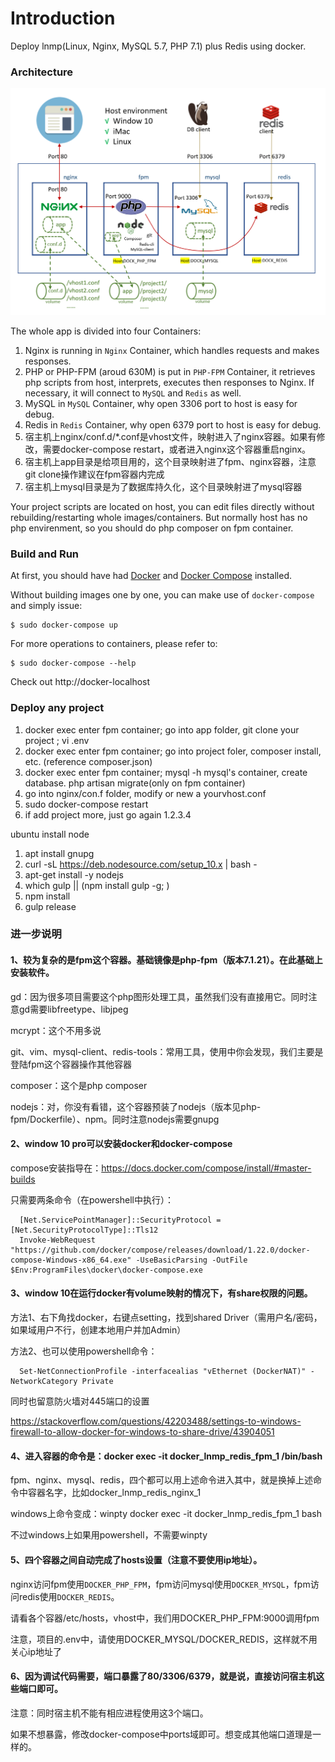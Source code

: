 # Introduction

Deploy lnmp(Linux, Nginx, MySQL 5.7, PHP 7.1) plus Redis using docker.

### Architecture

![architecture][1]

The whole app is divided into four Containers:

1. Nginx is running in `Nginx` Container, which handles requests and makes responses.
2. PHP or PHP-FPM (aroud 630M) is put in `PHP-FPM` Container, it retrieves php scripts from host, interprets, executes then responses to Nginx. If necessary, it will connect to `MySQL` and `Redis` as well.
3. MySQL in `MySQL` Container, why open 3306 port to host is easy for debug.
4. Redis in `Redis` Container, why open 6379 port to host is easy for debug.
5. 宿主机上nginx/conf.d/*.conf是vhost文件，映射进入了nginx容器。如果有修改，需要docker-compose restart，或者进入nginx这个容器重启nginx。
6. 宿主机上app目录是给项目用的，这个目录映射进了fpm、nginx容器，注意git clone操作建议在fpm容器内完成
7. 宿主机上mysql目录是为了数据库持久化，这个目录映射进了mysql容器

Your project scripts are located on host, you can edit files directly without rebuilding/restarting whole images/containers. But normally host has no php envirenment, so you should do php composer on fpm container.

### Build and Run

At first, you should have had [Docker](https://docs.docker.com) and [Docker Compose](https://docs.docker.com/compose) installed.

Without building images one by one, you can make use of `docker-compose` and simply issue:

    $ sudo docker-compose up

For more operations to containers, please refer to:

    $ sudo docker-compose --help

Check out http://docker-localhost

### Deploy any project

1. docker exec enter fpm container; go into app folder, git clone your project ; vi .env
2. docker exec enter fpm container; go into project foler, composer install, etc. (reference composer.json)
3. docker exec enter fpm container; mysql -h mysql's container, create database. php artisan migrate(only on fpm container)
3. go into nginx/con.f folder, modify or new a yourvhost.conf
4. sudo docker-compose restart
5. if add project more, just go again 1.2.3.4

ubuntu install node
1. apt install gnupg
2. curl -sL https://deb.nodesource.com/setup_10.x | bash -
3. apt-get install -y nodejs
4. which gulp || (npm install gulp -g; )
5. npm install
6. gulp release

  [1]: docker_lnmp_architecture.png

### 进一步说明

#### 1、较为复杂的是fpm这个容器。基础镜像是php-fpm（版本7.1.21）。在此基础上安装软件。

  gd：因为很多项目需要这个php图形处理工具，虽然我们没有直接用它。同时注意gd需要libfreetype、libjpeg
  
  mcrypt：这个不用多说
  
  git、vim、mysql-client、redis-tools：常用工具，使用中你会发现，我们主要是登陆fpm这个容器操作其他容器
  
  composer：这个是php composer
  
  nodejs：对，你没有看错，这个容器预装了nodejs（版本见php-fpm/Dockerfile）、npm。同时注意nodejs需要gnupg
  

#### 2、window 10 pro可以安装docker和docker-compose

  compose安装指导在：https://docs.docker.com/compose/install/#master-builds
  
  只需要两条命令（在powershell中执行）：
```
  [Net.ServicePointManager]::SecurityProtocol = [Net.SecurityProtocolType]::Tls12
  Invoke-WebRequest "https://github.com/docker/compose/releases/download/1.22.0/docker-compose-Windows-x86_64.exe" -UseBasicParsing -OutFile $Env:ProgramFiles\docker\docker-compose.exe
```

#### 3、window 10在运行docker有volume映射的情况下，有share权限的问题。

  方法1、右下角找docker，右键点setting，找到shared Driver（需用户名/密码，如果域用户不行，创建本地用户并加Admin）
  
  方法2、也可以使用powershell命令：
```
  Set-NetConnectionProfile -interfacealias "vEthernet (DockerNAT)" -NetworkCategory Private
```
  同时也留意防火墙对445端口的设置
  
  https://stackoverflow.com/questions/42203488/settings-to-windows-firewall-to-allow-docker-for-windows-to-share-drive/43904051

#### 4、进入容器的命令是：docker exec -it docker_lnmp_redis_fpm_1 /bin/bash

  fpm、nginx、mysql、redis，四个都可以用上述命令进入其中，就是换掉上述命令中容器名字，比如docker_lnmp_redis_nginx_1

  windows上命令变成：winpty docker exec -it docker_lnmp_redis_fpm_1 bash

  不过windows上如果用powershell，不需要winpty

#### 5、四个容器之间自动完成了hosts设置（注意不要使用ip地址）。

  nginx访问fpm使用`DOCKER_PHP_FPM`，fpm访问mysql使用`DOCKER_MYSQL`，fpm访问redis使用`DOCKER_REDIS`。

  请看各个容器/etc/hosts，vhost中，我们用DOCKER_PHP_FPM:9000调用fpm

  注意，项目的.env中，请使用DOCKER_MYSQL/DOCKER_REDIS，这样就不用关心ip地址了

#### 6、因为调试代码需要，端口暴露了80/3306/6379，就是说，直接访问宿主机这些端口即可。

  注意：同时宿主机不能有相应进程使用这3个端口。

  如果不想暴露，修改docker-compose中ports域即可。想变成其他端口道理是一样的。
